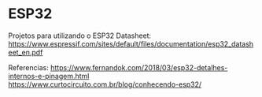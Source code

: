 # ESP32
Projetos para utilizando o ESP32
Datasheet: https://www.espressif.com/sites/default/files/documentation/esp32_datasheet_en.pdf

Referencias:
  https://www.fernandok.com/2018/03/esp32-detalhes-internos-e-pinagem.html
  https://www.curtocircuito.com.br/blog/conhecendo-esp32/
